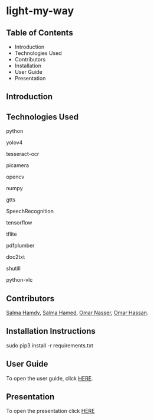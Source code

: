 # light-my-way


## Table of Contents
- Introduction
- Technologies Used
- Contributors
- Installation
- User Guide
- Presentation 

## Introduction


## Technologies Used
python

yolov4

tesseract-ocr

picamera

opencv

numpy

gtts

SpeechRecognition

tensorflow

tflite

pdfplumber

doc2txt

shutill

python-vlc



## Contributors
[Salma Hamdy](https://github.com/salma39), [Salma Hamed](https://github.com/Salma-Hamed), [Omar Nasser](https://github.com/omarelshamy12), [Omar Hassan](https://github.com/omarrhassan1).

## Installation Instructions
sudo pip3 install -r requirements.txt

## User Guide
To open the user guide, click [HERE]().

## Presentation
To open the presentation click [HERE]()
